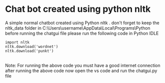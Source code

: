 # Chat bot created using python nltk
A simple normal chatbot created using Python nltk . don't forget to keep the nltk_data folder in C:\Users\username\AppData\Local\Programs\Python before running the chatgui
file please run the following code in Python IDLE<br>
```
import nltk
nltk.download('wordnet')
nltk.download('punkt')
```
<br>
Note: For running the above code you must have a good internet connection after running the above code now open the vs code and run the chatgui.py file 
